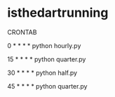 # isthedartrunning


CRONTAB

0 * * * * python hourly.py

15 * * * * python quarter.py

30 * * * * python half.py

45 * * * * python quarter.py


